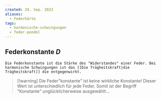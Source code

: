 ```yaml
---
created: 24. Sep. 2023
aliases:
  - Federhärte
tags:
  - harmonische-schwingungen
  - feder-pendel
---
```

## Federkonstante $D$

	Die Federkonstante ist die Stärke des "Widerstandes" einer Feder. Bei harmonische Schwingungen ist das [[Die Trägheitskraft|die Trägheitskraft]] die entgegenwirkt.

> [!warning] Die Feder"konstante" ist keine wirkliche Konstante!
> Dieser Wert ist unterschiedlich für jede Feder. Somit ist der Begriff "Konstante" unglücklicherweise ausgewählt...